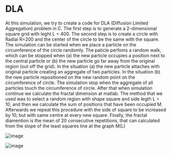 # DLA

At this simulation, we try to create a code for DLA (Diffusion Limited Aggregation) problem in C. 
The first step is to generate a 2-dimensional square grid with leght L = 400. 
The second step is to create a circle with Radial R=200 and the center of the circle to be the same with the square. 
The simulation can be started when we place a particle on the circumference of the circle randomly. 
The paticle perfoms a random walk, which can be stopped when (a) the new particle occupies a position next to the central particle or (b) 
the new particle go far away from the original region (out off the grid). 
In the situation (a) the new particle attaches with original particle creating an aggregate of two particles. 
In the situation (b) the new particle repositioned on the new random point on the circumference of circle. 
The simulation stop when the aggregate of all particles touch the circumference of circle. 
After that when simulation continue we calculate the fractal dimension at matlab. 
The method that we used was to select a random region with shape square and side legth L = 10, and then we calculate the sum of positions that have been occupied M. 
Afterwards we repeat this procedure with the side of square to be increased by 10, but with same centre at every new square. 
Finally, the fractal diamention is the mean of 20 consecutive repetitions, that can calculated from the slope of the least squares line at the graph M(L) 


![image](https://github.com/user-attachments/assets/8ea52459-bf1c-412b-999f-04d821bd07af)

![image](https://github.com/user-attachments/assets/c8f1eab4-5bb2-4e85-bc09-5a05c0443066)

